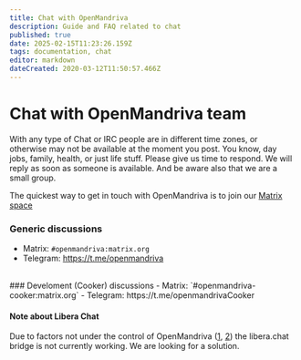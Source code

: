 ```yaml
---
title: Chat with OpenMandriva
description: Guide and FAQ related to chat
published: true
date: 2025-02-15T11:23:26.159Z
tags: documentation, chat
editor: markdown
dateCreated: 2020-03-12T11:50:57.466Z
---
```


# Chat with OpenMandriva team

With any type of Chat or IRC people are in different time zones, or otherwise may not be available at the moment you post. You know, day jobs, family, health, or just life stuff. Please give us time to respond. We will reply as soon as someone is available. And be aware also that we are a small group.

The quickest way to get in touch with OpenMandriva is to join our [Matrix space](https://matrix.to/#/#openmandriva-space:matrix.org)
<br />
### Generic discussions
  - Matrix: `#openmandriva:matrix.org`
  - Telegram: https://t.me/openmandriva
<br />
### Develoment (Cooker) discussions  
  - Matrix: `#openmandriva-cooker:matrix.org`
  - Telegram: https://t.me/openmandrivaCooker
<br />

#### Note about Libera Chat
Due to factors not under the control of OpenMandriva ([1](https://libera.chat/news/temporarily-disabling-the-matrix-bridge), [2](https://libera.chat/news/matrix-bridge-disabled-retrospective)) the libera.chat bridge is not currently working. We are looking for a solution.
